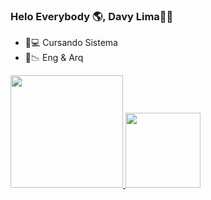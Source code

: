 ### Helo Everybody 🌎, Davy Lima✌🏼 

- 📱💻 Cursando Sistema 
- 📐📉 Eng & Arq
<div>
  <a href="https://github.com/DavyGFLima">
  <img height="180em" src="https://github-readme-stats.vercel.app/api?username=DavyGFLima&show_icons=true&theme=blue&include_all_commits=true&count_private=true"/>
<img height="120em" src="https://github-readme-stats.vercel.app/api/top-langs/?username=DavyGFLima&layout=compact&langs_count=7&theme=blue"/>
    </div>

